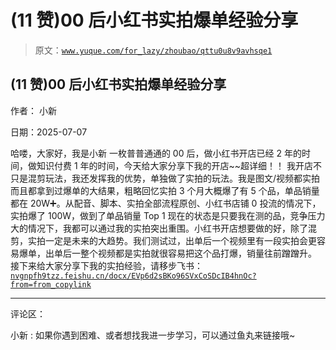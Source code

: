 # (11 赞)00 后小红书实拍爆单经验分享

> 原文：[`www.yuque.com/for_lazy/zhoubao/qttu0u8v9avhsqe1`](https://www.yuque.com/for_lazy/zhoubao/qttu0u8v9avhsqe1)

## (11 赞)00 后小红书实拍爆单经验分享

作者： 小新

日期：2025-07-07

哈喽，大家好，我是小新 一枚普普通通的 00 后，做小红书开店已经 2 年的时间，做知识付费 1 年的时间，今天给大家分享下我的开店~~超详细！！
我开店不只是混剪玩法，我还发挥我的优势，单独做了实拍的玩法。我是图文/视频都实拍而且都拿到过爆单的大结果，粗略回忆实拍 3 个月大概爆了有 5 个品，单品销量都在 20W➕。从配音、脚本、实拍全部流程原创、小红书店铺 0 投流的情况下，实拍爆了 100W，做到了单品销量 Top
1
现在的状态是只要我在测的品，竞争压力大的情况下，我都可以通过我的实拍突出重围。小红书开店想要做的好，除了混剪，实拍一定是未来的大趋势。我们测试过，出单后一个视频里有一段实拍会更容易爆单，出单后一整个视频都是实拍就很容易把这个品打爆，销量往前蹭蹭升。
接下来给大家分享下我的实拍经验，请移步飞书： [`nvgnpfh9tzz.feishu.cn/docx/EVp6d2sBKo96SVxCoSDcIB4hnOc?from=from_copylink`](https://nvgnpfh9tzz.feishu.cn/docx/EVp6d2sBKo96SVxCoSDcIB4hnOc?from=from_copylink)

* * *

评论区：

小新 : 如果你遇到困难、或者想找我进一步学习，可以通过鱼丸来链接哦~